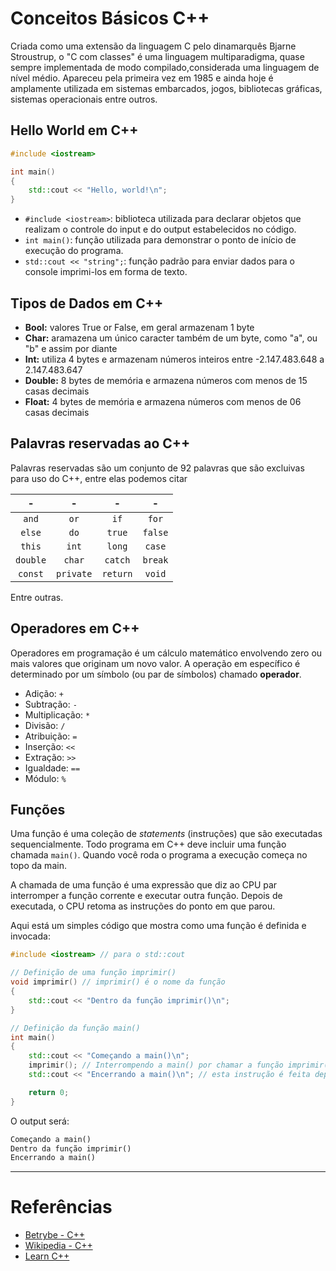 # Conceitos Básicos C++

Criada como uma extensão da linguagem C pelo dinamarquês Bjarne Stroustrup, o "C com classes" é uma linguagem multiparadigma, quase sempre implementada de modo compilado,considerada uma linguagem de nível médio. Apareceu pela primeira vez em 1985 e ainda hoje é amplamente utilizada em sistemas embarcados, jogos, bibliotecas gráficas, sistemas operacionais entre outros.

## Hello World em C++

```C++
#include <iostream>

int main()
{
    std::cout << "Hello, world!\n";
}
```


- `#include <iostream>`: biblioteca utilizada para declarar objetos que realizam o controle do input e do output estabelecidos no código.
- `int main()`: função utilizada para demonstrar o ponto de início de execução do programa.
- `std::cout << "string";`: função padrão para enviar dados para o console imprimi-los em forma de texto. 

## Tipos de Dados em C++

- **Bool:** valores True or False, em geral armazenam 1 byte
- **Char:** aramazena um único caracter também de um byte, como "a", ou "b" e assim por diante
- **Int:** utiliza 4 bytes e armazenam números inteiros entre -2.147.483.648 a 2.147.483.647
- **Double:** 8 bytes de memória e armazena números com menos de 15 casas decimais
- **Float:** 4 bytes de memória e armazena números com menos de 06 casas decimais

## Palavras reservadas ao C++
Palavras reservadas são um conjunto de 92 palavras que são excluivas para uso do C++, entre elas podemos citar

| - | - | - | - |
| :---: | :---: | :---: | :---: |
|`and` |`or` |`if` | `for` |
|`else` |`do` |`true`|`false`|
|`this` | `int` | `long` | `case` |
| `double` | `char` | `catch` | `break` |
| `const` | `private` | `return` | `void` |

Entre outras.

## Operadores em C++
Operadores em programação é um cálculo matemático envolvendo zero ou mais valores que originam um novo valor.
A operação em específico é determinado por um símbolo (ou par de símbolos) chamado **operador**.

- Adição: ` + `
- Subtração: ` - `
- Multiplicação: ` * `
- Divisão: ` / `
- Atribuição:  ` = `
- Inserção: ` << `
- Extração: ` >> `
- Igualdade: ` == `
- Módulo: ` % `


## Funções
Uma função é uma coleção de _statements_ (instruções) que são executadas sequencialmente. Todo programa em C++ deve incluir uma função chamada `main()`. Quando você roda o programa a execução começa no topo da main.

A chamada de uma função é uma expressão que diz ao CPU par interromper a função corrente e executar outra função. Depois de executada, o CPU retoma as instruções do ponto em que parou.

Aqui está um simples código que mostra como uma função é definida e invocada:

```C++
#include <iostream> // para o std::cout

// Definição de uma função imprimir()
void imprimir() // imprimir() é o nome da função
{
    std::cout << "Dentro da função imprimir()\n";
}

// Definição da função main()
int main()
{
    std::cout << "Começando a main()\n";
    imprimir(); // Interrompendo a main() por chamar a função imprimir().  
    std::cout << "Encerrando a main()\n"; // esta instrução é feita depois da conclusão da função imprimir()

    return 0;
}
```
O output será:

```markdown
Começando a main()
Dentro da função imprimir()
Encerrando a main()
```

---
# Referências
- [Betrybe - C++](https://blog.betrybe.com/linguagem-de-programacao/cpp/)
- [Wikipedia - C++](https://en.wikipedia.org/wiki/C%2B%2B)
- [Learn C++](https://www.learncpp.com/)
